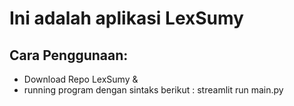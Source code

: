 # Ini adalah aplikasi LexSumy

## Cara Penggunaan:
- Download Repo LexSumy & 
- running program dengan sintaks berikut : streamlit run main.py